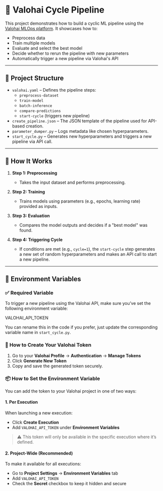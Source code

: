 # 🔁 Valohai Cycle Pipeline

This project demonstrates how to build a cyclic ML pipeline using the [Valohai MLOps platform](https://valohai.com/). It showcases how to:
- Preprocess data
- Train multiple models
- Evaluate and select the best model
- Decide whether to rerun the pipeline with new parameters
- Automatically trigger a new pipeline via Valohai's API

---

## 📁 Project Structure

- `valohai.yaml` – Defines the pipeline steps:
  - `preprocess-dataset`
  - `train-model`
  - `batch-inference`
  - `compare-predictions`
  - `start-cycle` (triggers new pipeline)
- `create_pipeline.json` – The JSON template of the pipeline used for API-based creation.
- `parameter_dumper.py` – Logs metadata like chosen hyperparameters.
- `start_cycle.py` – Generates new hyperparameters and triggers a new pipeline via API call.

---

## 🧠 How It Works

1. **Step 1: Preprocessing**
   - Takes the input dataset and performs preprocessing.

2. **Step 2: Training**
   - Trains models using parameters (e.g., epochs, learning rate) provided as inputs.

3. **Step 3: Evaluation**
   - Compares the model outputs and decides if a "best model" was found.

4. **Step 4: Triggering Cycle**
   - If conditions are met (e.g., `cycle=1`), the `start-cycle` step generates a new set of random hyperparameters and makes an API call to start a new pipeline.

---

## 🔧 Environment Variables

### ✅ Required Variable

To trigger a new pipeline using the Valohai API, make sure you’ve set the following environment variable:

VALOHAI_API_TOKEN

You can rename this in the code if you prefer, just update the corresponding variable name in `start_cycle.py`.


### 🔐 How to Create Your Valohai Token

1. Go to your **Valohai Profile** → **Authentication** → **Manage Tokens**
2. Click **Generate New Token**
3. Copy and save the generated token securely.


### 📦 How to Set the Environment Variable

You can add the token to your Valohai project in one of two ways:

#### 1. Per Execution
When launching a new execution:
- Click **Create Execution**
- Add `VALOHAI_API_TOKEN` under **Environment Variables**

> ⚠️ This token will only be available in the specific execution where it’s defined.

#### 2. Project-Wide (Recommended)
To make it available for all executions:
- Go to **Project Settings** → **Environment Variables** tab
- Add `VALOHAI_API_TOKEN`
- Check the **Secret** checkbox to keep it hidden and secure
